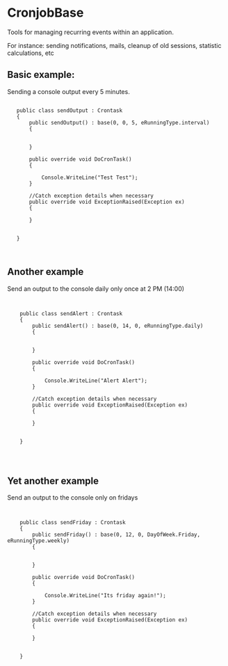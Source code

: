 # CronjobBase
 Tools for managing recurring events within an application.

 For instance: sending notifications, mails, cleanup of old sessions, statistic calculations, etc


 ## Basic example:

 Sending a console output every 5 minutes.

 ```

    public class sendOutput : Crontask
    {
        public sendOutput() : base(0, 0, 5, eRunningType.interval)
        {


        }

        public override void DoCronTask()
        {
            
            Console.WriteLine("Test Test");
        }

        //Catch exception details when necessary
        public override void ExceptionRaised(Exception ex)
        {
            
        }


    }



 ```


 ## Another example

 Send an output to the console daily only once at 2 PM (14:00)


```


    public class sendAlert : Crontask
    {
        public sendAlert() : base(0, 14, 0, eRunningType.daily)
        {


        }

        public override void DoCronTask()
        {
            
            Console.WriteLine("Alert Alert");
        }

        //Catch exception details when necessary
        public override void ExceptionRaised(Exception ex)
        {
            
        }


    }




```


 ## Yet another example

 Send an output to the console only on fridays


```


    public class sendFriday : Crontask
    {
        public sendFriday() : base(0, 12, 0, DayOfWeek.Friday, eRunningType.weekly)
        {


        }

        public override void DoCronTask()
        {
            
            Console.WriteLine("Its friday again!");
        }

        //Catch exception details when necessary
        public override void ExceptionRaised(Exception ex)
        {
            
        }


    }




```